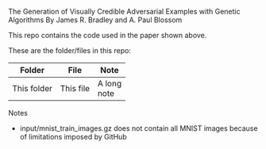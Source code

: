 The Generation of Visually Credible Adversarial Examples with Genetic Algorithms
By James R. Bradley and A. Paul Blossom

This repo contains the code used in the paper shown above.

These are the folder/files in this repo:

|Folder|File|Note|
|---|---|---|
|This folder|This file|A long <br> note |

Notes

* input/mnist_train_images.gz does not contain all MNIST images because of limitations imposed by GitHub
